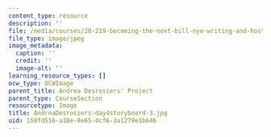 ```yaml
---
content_type: resource
description: ''
file: /media/courses/20-219-becoming-the-next-bill-nye-writing-and-hosting-the-educational-show-january-iap-2015/150fd516a18e0e654cf63a1279e1b646_AndreaDesrosiers-day4storyboard-3.jpg
file_type: image/jpeg
image_metadata:
  caption: ''
  credit: ''
  image-alt: ''
learning_resource_types: []
ocw_type: OCWImage
parent_title: Andrea Desrosiers' Project
parent_type: CourseSection
resourcetype: Image
title: AndreaDesrosiers-day4storyboard-3.jpg
uid: 150fd516-a18e-0e65-4cf6-3a1279e1b646
---
```

